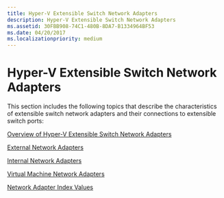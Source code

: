 ```yaml
---
title: Hyper-V Extensible Switch Network Adapters
description: Hyper-V Extensible Switch Network Adapters
ms.assetid: 30FBB908-74C1-480B-8DA7-B1334964BF53
ms.date: 04/20/2017
ms.localizationpriority: medium
---
```


# Hyper-V Extensible Switch Network Adapters


This section includes the following topics that describe the characteristics of extensible switch network adapters and their connections to extensible switch ports:

[Overview of Hyper-V Extensible Switch Network Adapters](overview-of-hyper-v-extensible-switch-network-adapters.md)

[External Network Adapters](external-network-adapters.md)

[Internal Network Adapters](internal-network-adapters.md)

[Virtual Machine Network Adapters](virtual-machine-network-adapters.md)

[Network Adapter Index Values](network-adapter-index-values.md)

 

 





